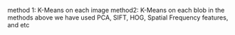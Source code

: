 method 1: K-Means on each image
method2: K-Means on each blob
in the methods above we have used PCA, SIFT, HOG, Spatial Frequency features, and etc
